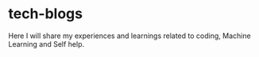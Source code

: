 # tech-blogs
Here I will share my experiences and learnings related to coding, Machine Learning and Self help.
